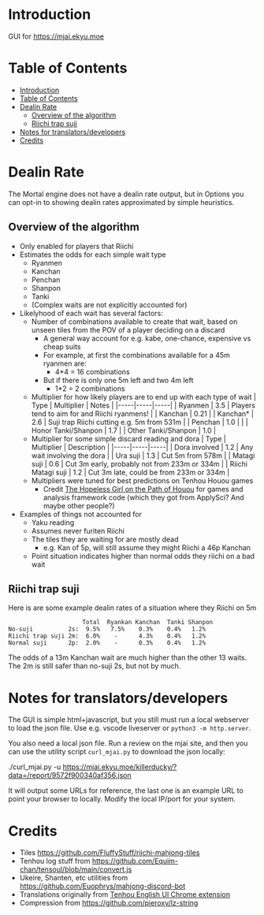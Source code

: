# Introduction
GUI for https://mjai.ekyu.moe

# Table of Contents
- [Introduction](#introduction)
- [Table of Contents](#table-of-contents)
- [Dealin Rate](#dealin-rate)
  - [Overview of the algorithm](#overview-of-the-algorithm)
  - [Riichi trap suji](#riichi-trap-suji)
- [Notes for translators/developers](#notes-for-translatorsdevelopers)
- [Credits](#credits)

# Dealin Rate
The Mortal engine does not have a dealin rate output, but in Options you can opt-in to showing dealin rates approximated by simple heuristics.

## Overview of the algorithm
* Only enabled for players that Riichi
* Estimates the odds for each simple wait type
  * Ryanmen
  * Kanchan
  * Penchan
  * Shanpon
  * Tanki
  * (Complex waits are not explicitly accounted for)
* Likelyhood of each wait has several factors:
  * Number of combinations available to create that wait, based on unseen tiles from the POV of a player deciding on a discard
    * A general way account for e.g. kabe, one-chance, expensive vs cheap suits
    * For example, at first the combinations available for a 45m ryanmen are:
      * 4*4 = 16 combinations
    * But if there is only one 5m left and two 4m left
        * 1*2 = 2 combinations
  * Multiplier for how likely players are to end up with each type of wait
    | Type | Multiplier | Notes |
    |-----|-----|-----|
    | Ryanmen | 3.5 | Players tend to aim for and Riichi ryanmens! |
    | Kanchan | 0.21 | 
    | Kanchan* | 2.6 | Suji trap Riichi cutting e.g. 5m from 531m |
    | Penchan | 1.0 | |
    | Honor Tanki/Shanpon | 1.7 |
    | Other Tanki/Shanpon | 1.0 |
  * Multiplier for some simple discard reading and dora
    | Type | Multiplier | Description |
    |-----|-----|-----|
    | Dora involved | 1.2 | Any wait involving the dora |
    | Ura suji | 1.3 | Cut 5m from 578m |
    | Matagi suji | 0.6 | Cut 3m early, probably not from 233m or 334m |
    | Riichi Matagi suji | 1.2 | Cut 3m late, could be from 233m or 334m |
  * Multipliers were tuned for best predictions on Tenhou Houou games
    * Credit [The Hopeless Girl on the Path of Houou](https://pathofhouou.blogspot.com/2021/04/guide-replay-analysis.html) for games and analysis framework code (which they got from ApplySci? And maybe other people?)
* Examples of things not accounted for
  * Yaku reading
  * Assumes never furiten Riichi
  * The tiles they are waiting for are mostly dead
    * e.g. Kan of 5p, will still assume they might Riichi a 46p Kanchan
  * Point situation indicates higher than normal odds they riichi on a bad wait

## Riichi trap suji
Here is are some example dealin rates of a situation where they Riichi on 5m
```
                     Total  Ryankan Kanchan  Tanki Shanpon 
No-suji          2s:  9.5%   7.5%    0.3%    0.4%   1.2%
Riichi trap suji 2m:  6.0%    -      4.3%    0.4%   1.2%
Normal suji      2p:  2.0%    -      0.3%    0.4%   1.2%
```
The odds of a 13m Kanchan wait are much higher than the other 13 waits. The 2m is still safer than no-suji 2s, but not by much.

# Notes for translators/developers
The GUI is simple html+javascript, but you still must run a local webserver to load the json file. Use e.g. vscode liveserver or `python3 -m http.server`.

You also need a local json file. Run a review on the mjai site, and then you can use the utility script `curl_mjai.py` to download the json locally:

./curl_mjai.py -u https://mjai.ekyu.moe/killerducky/?data=/report/9572f900340af356.json

It will output some URLs for reference, the last one is an example URL to point your browser to locally. Modify the local IP/port for your system.

# Credits
* Tiles https://github.com/FluffyStuff/riichi-mahjong-tiles
* Tenhou log stuff from https://github.com/Equim-chan/tensoul/blob/main/convert.js
* Ukeire, Shanten, etc utilities from https://github.com/Euophrys/mahjong-discord-bot
* Translations originally from [Tenhou English UI Chrome extension](https://chromewebstore.google.com/detail/tenhou-english-ui/cbomnmkpjmleifejmnjhfnfnpiileiin)
* Compression from https://github.com/pieroxy/lz-string

